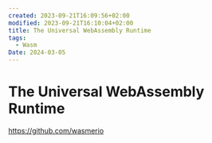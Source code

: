 ```yaml
---
created: 2023-09-21T16:09:56+02:00
modified: 2023-09-21T16:10:04+02:00
title: The Universal WebAssembly Runtime
tags:
  - Wasm
Date: 2024-03-05
---
```

 
# The Universal WebAssembly Runtime

<https://github.com/wasmerio>

